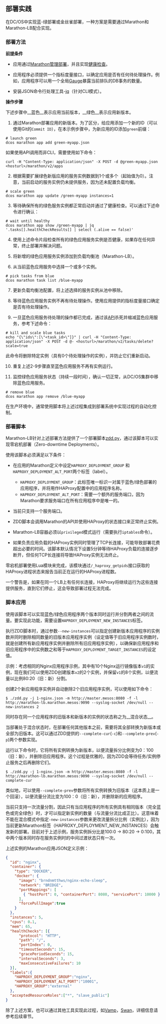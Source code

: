 ## 部署实践

在DC/OS中实现蓝-绿部署或金丝雀部署，一种方案是需要通过Marathon和Marathon-LB配合实现。

### 部署方法

__前提条件__

- 应用通过[Marathon管理部署](/dcos-marathon-app-deployments.md)，并且实现[健康检查](/dcos-marathon-health-checks.md)。

- 应用程序必须提供一个指标度量接口，以确定应用是否有任何待处理操作。例如，应用程序可以用一个全局[Gauge](/dcos-admin-monitoring-prometheus-concepts.md)暴露当前排队的DB事务的数量。
- 安装JSON命令行处理工具-[jq](https://stedolan.github.io/jq/)（针对CLI模式）。

__操作步骤__

下述步骤中__蓝色__表示应用当前版本，__绿色__表示应用新版本。

1. 通过Marathon部署应用的新版本。为了区分，给应用添加一个新的ID（可以使用Git的`Commit ID`），在本示例步骤中，为新应用的ID添加`green`前缀：

  ```
# launch green
dcos marathon app add green-myapp.json
```
  如果使用API调用而非CLI，需要使用如下命令：
  
  ```
  curl -H "Content-Type: application/json" -X POST -d @green-myapp.json <hosturl>/marathon/v2/apps
  ```

2. 根据需要扩展绿色新版应用的服务实例数据到1个或多个（起始值为0）。注意，当前启动的服务实例仍未提供服务，因为还未配置负载均衡。

 ```
 # scale green
dcos marathon app update /green-myapp instances=1
```

3. 等待确保所有的绿色服务实例都正常启动并通过了健康检查。可以通过下述命令进行确认：

  ```
  # wait until healthy
dcos marathon app show /green-myapp | jq '.tasks[].healthCheckResults[] | select (.alive == false)'
```

4. 使用上述命令片段检查所有的绿色应用服务实例是否健康，如果存在任何异常，终止部署并解决问题。

5. 将新增的绿色应用服务实例添加到负载均衡池（Marathon-LB）。

6. 从当前蓝色应用服务中选择一个或多个实例。

  ```
  # pick tasks from blue
dcos marathon task list /blue-myapp
```

7. 更新负载均衡池配置，将上述选择的服务实例从池中移除。

8. 等待蓝色应用服务实例不再有待处理操作。使用应用提供的指标度量接口确定是否有待处理操作。

9. 一旦蓝色应用服务待处理的操作都已完成，通过该[API](https://mesosphere.github.io/marathon/docs/rest-api.html#post-v2-tasks-delete)杀死并缩减蓝色应用服务，参考下述命令：

  ```
  # kill and scale blue tasks
echo "{\"ids\":[\"<task_id>\"]}" | curl -H "Content-Type: application/json" -X POST -d @- <hosturl>/marathon/v2/tasks/delete?scale=true
```
  此命令将删除特定实例（具有0个待处理操作的实例），并防止它们重新启动。
  
10. 重复上述2-9步骤直至蓝色应用服务不再有实例运行。

11. 监控绿色应用服务状态（持续一段时间），确认一切正常，从DC/OS集群中移除蓝色应用服务。

  ```
  # remove blue
dcos marathon app remove /blue-myapp
```

在生产环境中，通常使用脚本将上述过程集成到部署系统中实现过程的自动化控制。

### 部署脚本

Marathon-LB针对上述部署方法提供了一个部署脚本[zdd.py](https://github.com/mesosphere/marathon-lb/blob/master/zdd.py)，通过该脚本可以实现零宕机部署（Zero-downtime Deployments）。

使用该脚本必须满足以下条件：

- 在应用的Marathon定义中设定`HAPROXY_DEPLOYMENT_GROUP` 和 `HAPROXY_DEPLOYMENT_ALT_PORT`两个标签（label）。

  - `HAPROXY_DEPLOYMENT_GROUP`：此标签唯一标识一对属于蓝色/绿色部署的应用程序，并将用作HAProxy配置中的应用程序名称。
  - `HAPROXY_DEPLOYMENT_ALT_PORT`：需要一个额外的服务端口，因为Marathon要求服务端口在所有应用程序中是唯一的。

- 当前只支持一个服务端口。

- ZDD脚本会调用Marathon的API并使用HAProxy的状态接口来正常终止实例。

- Marathon-LB容器必须以`privileged`模式运行（需要执行`iptables`命令）。

- 如果负责应用负载的HAProxy实例同时管理了TCP长连接，可能导致部署花费超出必要的时间。该脚本默认情况下设置5分钟等待HAProxy负载的连接逐步断开，但任何TCP长连接将导致HAProxy实例无法终止。

零宕机部署使用Lua模块来完成，该模块通过`/_haproxy_getpids`接口获取的HAProxy进程状态来报告当前正在运行的HAProxy进程数。

一个警告是，如果在同一个LB上有任何长连接，HAProxy将继续运行为这些连接提供服务，直到它们停止，这会导致部署过程无法完成。

### 脚本应用

使用该脚本可以实现蓝色/绿色应用程序两个版本同时运行并分割两者之间的流量。要实现此功能，需要设置`HAPROXY_DEPLOYMENT_NEW_INSTANCES`标签。

执行ZDD脚本时，通过参数`--new-instances`可以指定创建新版本应用程序的实例数并同时删除相同数量的旧版本应用程序实例（设定值等于旧应用程序实例数时，就是创建所有新应用程序实例并删除所有旧应用程序实例），以确保新应用程序和旧应用程序中的实例数之和等于`HAPROXY_DEPLOYMENT_TARGET_INSTANCES`的设定值。

示例：考虑相同的Nginx应用程序示例，其中有10个Nginx运行镜像版本`v1`的实例，现在我们可以使用ZDD创建版本`v2`的2个实例，并保留`v1`的8个实例，以便流量以比例80:20（旧：新）分割。

创建2个新应用程序实例并自动删除2个旧应用程序实例，可以使用如下命令：

```
$ ./zdd.py -j 1-nginx.json -m http://master.mesos:8080 -f -l http://marathon-lb.marathon.mesos:9090 --syslog-socket /dev/null --new-instances 2
```

同时存在同一个应用程序的旧版本和新版本的实例的状态称之为__混合状态__。

当部署处于混合状态时，在部署任何其他版本之前，需要将其全部转换为新版本或全部为旧版本。这可以通过ZDD提供的`--complete-cur`(`-c`)和`--complete-prev`(`-p`)两个参数实现。

运行以下命令时，它将所有实例转换为新版本，以便流量拆分比例变为0：100（旧：新），并删除旧应用程序。这个过程是优雅的，因为ZDD会等待任务/实例停止服务之后再删除它们。

```
$ ./zdd.py -j 1-nginx.json -m http://master.mesos:8080 -f -l http://marathon-lb.marathon.mesos:9090 --syslog-socket /dev/null --complete-cur
```

类似地，可以使用`--complete-prev`参数将所有实例转换为旧版本（这本质上是一个回滚），以便流量分流比变为100：0（旧：新），并删除新的应用程序。

当前只支持一次流量分割，因此只有当应用程序的所有实例具有相同版本（完全蓝色或完全绿色）时，才可以指定新实例的数量（与流量分流比成正比）。这意味着不能在混合模式中指定`-new-instances`参数来更改流量拆分比例（实例比），因为当前更新Marathon标签（HAPROXY_DEPLOYMENT_NEW_INSTANCES）会触发新的部署。目前对于上述示例，服务实例拆分比是100:0 -> 80:20 -> 0:100，其中两个版本同时存在服务实例时的中间过渡状态只有一次。

上述实例的Marathon应用JSON定义示例：

```json
{
  "id": "nginx",
  "container": {
    "type": "DOCKER",
    "docker": {
      "image": "brndnmtthws/nginx-echo-sleep",
      "network": "BRIDGE",
      "portMappings": [
        { "hostPort": 0, "containerPort": 8080, "servicePort": 10000 }
      ],
      "forcePullImage":true
    }
  },
  "instances": 5,
  "cpus": 0.1,
  "mem": 65,
  "healthChecks": [{
      "protocol": "HTTP",
      "path": "/",
      "portIndex": 0,
      "timeoutSeconds": 15,
      "gracePeriodSeconds": 15,
      "intervalSeconds": 3,
      "maxConsecutiveFailures": 10
  }],
  "labels":{
    "HAPROXY_DEPLOYMENT_GROUP":"nginx",
    "HAPROXY_DEPLOYMENT_ALT_PORT":"10001",
    "HAPROXY_GROUP":"external"
  },
  "acceptedResourceRoles":["*", "slave_public"]
}
```

除了上述方案，也可以通过其他工具实现此过程，如[Vamp](http://vamp.io/)，[Swan](https://github.com/Dataman-Cloud/swan)，详细信息请参考后续章节。



